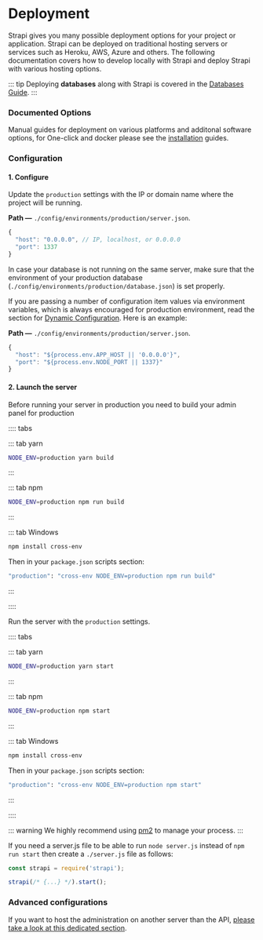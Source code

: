# Deployment

Strapi gives you many possible deployment options for your project or application. Strapi can be deployed on traditional hosting servers or services such as Heroku, AWS, Azure and others. The following documentation covers how to develop locally with Strapi and deploy Strapi with various hosting options.

::: tip
Deploying **databases** along with Strapi is covered in the [Databases Guide](../guides/databases.md).
:::

### Documented Options

Manual guides for deployment on various platforms and additonal software options, for One-click and docker please see the [installation](./installation) guides.

<div>
	<InstallLink link="../deployment/amazon-aws">
    <template #icon>
    <svg width="64" height="64" viewBox="0 0 32 32" xmlns="http://www.w3.org/2000/svg"><g fill="#fff" fill-rule="evenodd"><path d="M15.63 31.388l-7.135-2.56V18.373l7.135 2.43zm1.3 0l7.135-2.56V18.373l-7.135 2.432zm-7.7-13.8l7.2-2.033 6.696 2.16-6.696 2.273zm-2.092-.8L0 14.22V3.75l7.135 2.43zm1.307 0l7.135-2.56V3.75L8.443 6.192zm-7.7-13.8l7.2-2.043 6.696 2.16-6.696 2.273zm23.052 13.8l-7.135-2.56V3.75l7.135 2.43zm1.3 0l7.135-2.56V3.75l-7.135 2.43zm-7.7-13.8l7.2-2.033 6.696 2.16-6.696 2.273z" fill-rule="nonzero"></path></g></svg>
    </template>
		<template #title>Amazon AWS</template>
		<template #description>
			Step by step guide for deploying on AWS EC2
		</template>
	</InstallLink>
</div>

<div>
	<InstallLink link="../deployment/azure">
		<template #title>Azure</template>
		<template #description>
			Step by step guide for deploying on Azure web app
		</template>
	</InstallLink>
</div>

<div>
	<InstallLink link="../deployment/digitalocean">
		<template #icon>
			<svg width="178" height="177" viewBox="0 0 178 177" xmlns="http://www.w3.org/2000/svg"><g fill="#fff" fill-rule="evenodd"><path d="M89 176.5v-34.2c36.2 0 64.3-35.9 50.4-74-5.1-14-16.4-25.3-30.5-30.4-38.1-13.8-74 14.2-74 50.4H.8C.8 30.6 56.6-14.4 117.1 4.5c26.4 8.3 47.5 29.3 55.7 55.7 18.9 60.5-26.1 116.3-83.8 116.3z" fill-rule="nonzero"></path><path d="M89.1 142.5H55v-34.1h34.1zM55 168.6H28.9v-26.1H55zM28.9 142.5H7v-21.9h21.9v21.9z"></path></g></svg>
		</template>
		<template #title>DigitalOcean</template>
		<template #description>
			Manual step by step guide for deploying on DigitalOcean droplets
		</template>
	</InstallLink>
</div>

<div>
	<InstallLink link="../deployment/heroku">
    <template #icon>
    <svg xmlns="http://www.w3.org/2000/svg" width="64" height="64" viewBox="0 0 5.12 5.12" preserveAspectRatio="xMinYMin meet"><path d="M3.068 4.415V2.382s.132-.487-1.63.2C1.436 2.6 1.436.7 1.436.7L2.01.697v1.2s1.61-.635 1.61.48v2.026h-.555zm.328-2.986h-.6c.22-.27.42-.73.42-.73h.63s-.108.3-.44.73zm-1.95 2.982V3.254l.58.58-.58.58z" fill="#fff"/></svg>
    </template>
		<template #title>Heroku</template>
		<template #description>
			Step by step guide for deploying on Heroku
		</template>
	</InstallLink>
</div>

<div>
	<InstallLink link="../deployment/proxy">
    <template #icon>
    <svg xmlns="http://www.w3.org/2000/svg" viewBox="-35.5 26 32 32" width="64" height="64"><path d="M-33.442 42.023v-7.637a.68.68 0 0 1 .385-.651l13.173-7.608c.237-.148.503-.178.74-.03l13.232 7.637a.71.71 0 0 1 .355.651V49.63a.71.71 0 0 1-.355.651l-11.367 6.57a56.27 56.27 0 0 1-1.806 1.036c-.266.148-.533.148-.8 0l-13.202-7.608c-.237-.148-.355-.326-.355-.622v-7.637z" fill="#fff"/><path d="M-24.118 39.18v8.9c0 1.006-.8 1.894-1.865 1.865-.65-.03-1.154-.296-1.5-.858-.178-.266-.237-.562-.237-.888V35.836c0-.83.503-1.42 1.154-1.687s1.302-.207 1.954 0c.622.178 1.095.562 1.5 1.036l7.874 9.443c.03.03.06.09.118.148v-9c0-.947.65-1.687 1.57-1.776 1.154-.148 1.924.68 2.042 1.54v12.6c0 .7-.326 1.214-.918 1.54-.444.237-.918.296-1.42.266a3.23 3.23 0 0 1-1.954-.829c-.296-.266-.503-.592-.77-.888l-7.49-8.97c0-.03-.03-.06-.06-.09z" fill="#3498DB"/></svg>
    </template>
		<template #title>Proxy</template>
		<template #description>
			Overview of various Proxy options and sample configurations
		</template>
	</InstallLink>
</div>

### Configuration

#### 1. Configure

Update the `production` settings with the IP or domain name where the project will be running.

**Path —** `./config/environments/production/server.json`.

```js
{
  "host": "0.0.0.0", // IP, localhost, or 0.0.0.0
  "port": 1337
}
```

In case your database is not running on the same server, make sure that the environment of your production
database (`./config/environments/production/database.json`) is set properly.

If you are passing a number of configuration item values via environment variables, which is always encouraged for production environment, read the section for [Dynamic Configuration](../concepts/configurations.md#dynamic-configurations). Here is an example:

**Path —** `./config/environments/production/server.json`.

```js
{
  "host": "${process.env.APP_HOST || '0.0.0.0'}",
  "port": "${process.env.NODE_PORT || 1337}"
}
```

#### 2. Launch the server

Before running your server in production you need to build your admin panel for production

:::: tabs

::: tab yarn

```bash
NODE_ENV=production yarn build
```

:::

::: tab npm

```bash
NODE_ENV=production npm run build
```

:::

::: tab Windows

```bash
npm install cross-env
```

Then in your `package.json` scripts section:

```bash
"production": "cross-env NODE_ENV=production npm run build"
```

:::

::::

Run the server with the `production` settings.

:::: tabs

::: tab yarn

```bash
NODE_ENV=production yarn start
```

:::

::: tab npm

```bash
NODE_ENV=production npm start
```

:::

::: tab Windows

```bash
npm install cross-env
```

Then in your `package.json` scripts section:

```bash
"production": "cross-env NODE_ENV=production npm start"
```

:::

::::

::: warning
We highly recommend using [pm2](https://github.com/Unitech/pm2/) to manage your process.
:::

If you need a server.js file to be able to run `node server.js` instead of `npm run start` then create a `./server.js` file as follows:

```js
const strapi = require('strapi');

strapi(/* {...} */).start();
```

### Advanced configurations

If you want to host the administration on another server than the API, [please take a look at this dedicated section](../admin-panel/deploy.md).
